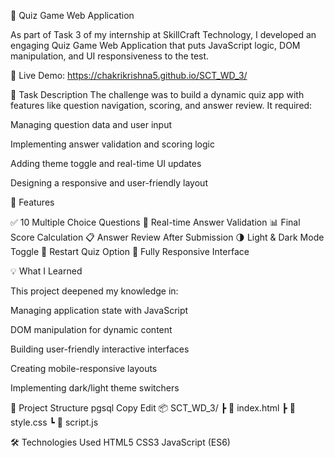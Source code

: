 🧠 Quiz Game Web Application

As part of Task 3 of my internship at SkillCraft Technology, I developed an engaging Quiz Game Web Application that puts JavaScript logic, DOM manipulation, and UI responsiveness to the test.

🔗 Live Demo: https://chakrikrishna5.github.io/SCT_WD_3/

📝 Task Description
The challenge was to build a dynamic quiz app with features like question navigation, scoring, and answer review. It required:

Managing question data and user input

Implementing answer validation and scoring logic

Adding theme toggle and real-time UI updates

Designing a responsive and user-friendly layout

🚀 Features

✅ 10 Multiple Choice Questions
🧠 Real-time Answer Validation
📊 Final Score Calculation
📋 Answer Review After Submission
🌗 Light & Dark Mode Toggle
🔁 Restart Quiz Option
📱 Fully Responsive Interface

💡 What I Learned

This project deepened my knowledge in:

Managing application state with JavaScript

DOM manipulation for dynamic content

Building user-friendly interactive interfaces

Creating mobile-responsive layouts

Implementing dark/light theme switchers

📁 Project Structure
pgsql
Copy
Edit
📦 SCT_WD_3/
┣ 📄 index.html
┣ 📄 style.css
┗ 📄 script.js

🛠️ Technologies Used
HTML5
CSS3
JavaScript (ES6)
